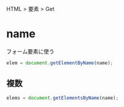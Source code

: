 HTML > 要素 > Get
# name
フォーム要素に使う  
```javascript
elem = document.getElementByName(name);
```

## 複数
```javascript
elems = document.getElementsByName(name);
```
